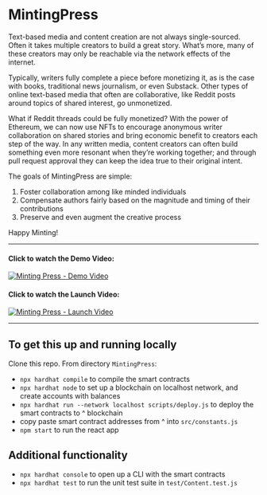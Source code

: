 # MintingPress

Text-based media and content creation are not always single-sourced. Often it takes multiple creators to build a great story. What’s more, many of these creators may only be reachable via the network effects of the internet.

Typically, writers fully complete a piece before monetizing it, as is the case with books, traditional news journalism, or even Substack. Other types of online text-based media that often are collaborative, like Reddit posts around topics of shared interest, go unmonetized. 

What if Reddit threads could be fully monetized? With the power of Ethereum, we can now use NFTs to encourage anonymous writer collaboration on shared stories and bring economic benefit to creators each step of the way. In any written media, content creators can often build something even more resonant when they’re working together; and through pull request approval they can keep the idea true to their original intent.

The goals of MintingPress are simple:
1. Foster collaboration among like minded individuals
2. Compensate authors fairly based on the magnitude and timing of their contributions
3. Preserve and even augment the creative process

Happy Minting!

-----------------------------------------------------------------------------------------------------------------------------------------------------------

#### Click to watch the Demo Video:
[![Minting Press - Demo Video](https://img.youtube.com/vi/amBGfcn4lTQ/maxresdefault.jpg)](https://youtu.be/amBGfcn4lTQ)


#### Click to watch the Launch Video:
[![Minting Press - Launch Video](https://img.youtube.com/vi/DywDGOteBPY/maxresdefault.jpg)](https://youtu.be/DywDGOteBPY)

-----------------------------------------------------------------------------------------------------------------------------------------------------------

## To get this up and running locally

Clone this repo. From directory `MintingPress`:
- `npx hardhat compile` to compile the smart contracts
- `npx hardhat node` to set up a blockchain on localhost network, and create accounts with balances
- `npx hardhat run --network localhost scripts/deploy.js` to deploy the smart contracts to ^ blockchain
-  copy paste smart contract addresses from ^ into `src/constants.js`
-  `npm start` to run the react app

## Additional functionality
- `npx hardhat console` to open up a CLI with the smart contracts
- `npx hardhat test` to run the unit test suite in `test/Content.test.js`
